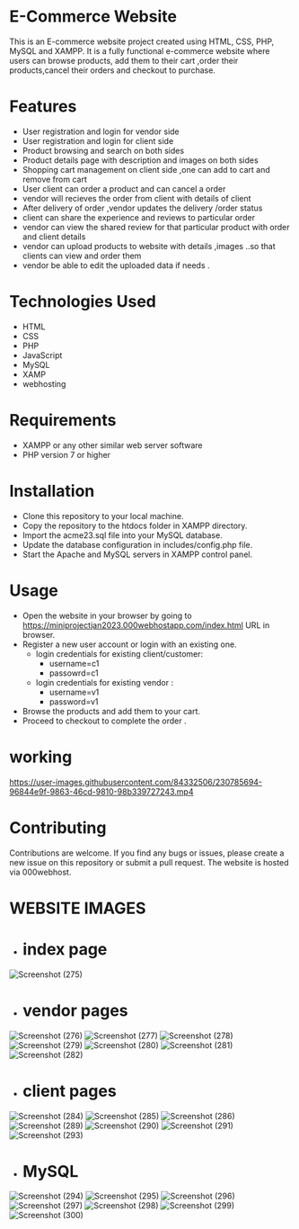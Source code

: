 
# E-Commerce Website <br>

This is an E-commerce website project created using HTML, CSS, PHP, MySQL and XAMPP. 
It is a fully functional e-commerce website where users can browse products, add them to their cart ,order their products,cancel their orders and checkout to purchase.


 # Features
- User registration and login for vendor side 
- User registration and login for client side 
- Product browsing and search on both sides
- Product details page with description and images on both sides 
- Shopping cart management on client side ,one  can add to cart and remove from cart 
- User client can order a product and can cancel a order
- vendor will recieves the order from client with details of client
- After delivery of order ,vendor updates the delivery /order status
- client can share the experience and reviews to particular order
- vendor can view the shared review for that particular product with order and client details
- vendor  can upload products to website  with details ,images ..so that clients can view  and order them
-  vendor be able to edit the uploaded data if needs .
# Technologies Used
   - HTML
   - CSS
   - PHP
   - JavaScript
   - MySQL
   - XAMP
   - webhosting
# Requirements
- XAMPP or any other similar web server software
- PHP version 7 or higher
# Installation
- Clone this repository to your local machine.
- Copy the repository to the htdocs folder in XAMPP directory.
- Import the acme23.sql file into your MySQL database.
- Update the database configuration in includes/config.php file.
- Start the Apache and MySQL servers in XAMPP control panel.

# Usage

- Open the website in your browser by going to <https://miniprojectjan2023.000webhostapp.com/index.html> URL  in browser.
- Register a new user account or login with an existing one.
   - login credentials for existing client/customer:
     - username=c1 
     - passowrd=c1
   - login credentials for existing vendor :
     - username=v1
     - password=v1
- Browse the products and add them to your cart.
- Proceed to checkout to complete the order .
# working 


https://user-images.githubusercontent.com/84332506/230785694-96844e9f-9863-46cd-9810-98b339727243.mp4



# Contributing
Contributions are welcome. If you find any bugs or issues, please create a new issue on this repository or submit a pull request.
The website is hosted via 000webhost.

# WEBSITE IMAGES

 - # index page
![Screenshot (275)](https://user-images.githubusercontent.com/84332506/230783557-d3d670e4-5457-4a18-8b3d-c37488bf1416.png)
 - # vendor pages
![Screenshot (276)](https://user-images.githubusercontent.com/84332506/230783561-61aae067-ba47-482a-a650-c1ebb8978469.png)
![Screenshot (277)](https://user-images.githubusercontent.com/84332506/230783578-86918ef8-581e-4a32-a79d-5432f26c327b.png)
![Screenshot (278)](https://user-images.githubusercontent.com/84332506/230783581-4dfa88a5-d497-4454-8edd-fd364dd4b591.png)
![Screenshot (279)](https://user-images.githubusercontent.com/84332506/230783677-45099cb0-fd26-4661-9e41-fc21b152822f.png)
![Screenshot (280)](https://user-images.githubusercontent.com/84332506/230783683-af6f0b26-8d47-480c-a218-9e46a2e9c7e7.png)
![Screenshot (281)](https://user-images.githubusercontent.com/84332506/230783691-e840474a-a640-46d9-8a0f-24bc817ab27e.png)
![Screenshot (282)](https://user-images.githubusercontent.com/84332506/230783693-9a936663-4977-4d82-9862-c06710f9c240.png)
 - # client pages
 ![Screenshot (284)](https://user-images.githubusercontent.com/84332506/230783731-2cdbf874-e638-44e7-86f5-5d4c09b0dbc8.png)
 ![Screenshot (285)](https://user-images.githubusercontent.com/84332506/230783738-81f773d8-e468-4f96-9d92-e19e24116f4a.png)
 ![Screenshot (286)](https://user-images.githubusercontent.com/84332506/230783743-5c92bdc3-4bba-44b7-bd82-88689a64f4f7.png)
 ![Screenshot (289)](https://user-images.githubusercontent.com/84332506/230783744-59f53f31-1c2e-4849-b4da-693bbc501276.png)
 ![Screenshot (290)](https://user-images.githubusercontent.com/84332506/230783747-7f8336d4-3b82-4e9e-b43d-ec5ffeaf9e40.png)
 ![Screenshot (291)](https://user-images.githubusercontent.com/84332506/230783749-808cf791-4172-4f9a-a9b4-f4764620e18d.png)
 ![Screenshot (293)](https://user-images.githubusercontent.com/84332506/230783756-14b51e80-049f-4400-b384-23d3ec90ed39.png)

 - # MySQL 
 ![Screenshot (294)](https://user-images.githubusercontent.com/84332506/230783798-ee57aa81-c5b6-412e-8ad4-4201648532a0.png)
 ![Screenshot (295)](https://user-images.githubusercontent.com/84332506/230783810-63e167e2-b030-4ce0-b398-aaf8a9f3b730.png)
 ![Screenshot (296)](https://user-images.githubusercontent.com/84332506/230783815-6d2d1047-983f-41ac-b390-b0290830d9d2.png)
 ![Screenshot (297)](https://user-images.githubusercontent.com/84332506/230783818-ab0c57ed-40e7-4843-b026-153105828203.png)
 ![Screenshot (298)](https://user-images.githubusercontent.com/84332506/230783821-a2db27bc-1d54-43c0-81d8-ff104a4f6524.png)
 ![Screenshot (299)](https://user-images.githubusercontent.com/84332506/230783825-82d6dc1e-f966-4c48-8084-52cc2f7328e9.png)
 ![Screenshot (300)](https://user-images.githubusercontent.com/84332506/230783829-738d63d2-b93d-4e83-a543-9d6f68a80e4c.png)


